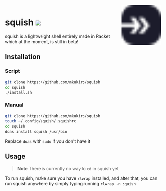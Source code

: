 <img align="right" height="128" src=".meow/sqsh.svg">

# squish ![](https://nukocities.neocities.org/nuko/sets/cat325.gif)

squish is a lightweight shell entirely made in Racket which at the moment, is still in beta!

## Installation

### Script

```bash
git clone https://github.com/mkukiro/squish
cd squish
./install.sh
```

### Manual

```bash
git clone https://github.com/mkukiro/squish
touch ~/.config/squish/.squishrc
cd squish
doas install squish /usr/bin
```

Replace `doas` with `sudo` if you don't have it

## Usage
> **Note**
> There is currently no way to `cd` in squish yet

To run squish, make sure you have `rlwrap` installed, and after that, you can run squish anywhere by simply typing running `rlwrap -n squish`
